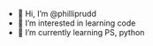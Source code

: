 - 👋 Hi, I’m @philliprudd
- 👀 I’m interested in learning code
- 🌱 I’m currently learning PS, python

<!---
philliprudd/philliprudd is a ✨ special ✨ repository because its `README.md` (this file) appears on your GitHub profile.
You can click the Preview link to take a look at your changes.
--->

